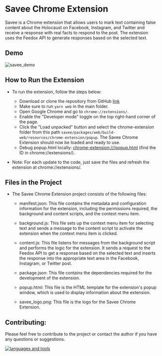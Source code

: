 # Savee Chrome Extension

Savee is a Chrome extension that allows users to mark text containing false content about the Holocaust on Facebook, Instagram, and Twitter and receive a response with real facts to respond to the post. The extension uses the Feedox API to generate responses based on the selected text.

## Demo

![savee_demo](https://github.com/feedox/savee/blob/master/savee_demo.gif?raw=true.gif)

## How to Run the Extension

-   To run the extension, follow the steps below:

    -   Download or clone the repository from GitHub [link](https://github.com/feedox/savee/tree/master/packages/web/resources/chrome-extension)
    -   Make sure to run `yarn web` in the main folder.
    -   Open Google Chrome and go to `chrome://extensions/`.
    -   Enable the "Developer mode" toggle on the top right-hand corner of the page.
    -   Click the "Load unpacked" button and select the chrome-extension folder from this path `savee/packages/web/build-web/resources/chrome-extension/popup`. The Savee Chrome Extension should now be loaded and ready to use.
    -   Debug popup.html locally: [chrome-extension://<id>/popup.html](chrome-extension://<id>/popup.html) (find the ID in  chrome://extensions/).

-   Note: For each update to the code, just save the files and refresh the extension at chrome://extensions/.

## Files in the Project

-   The Savee Chrome Extension project consists of the following files:

    -   manifest.json: This file contains the metadata and configuration information for the extension, including the permissions required, the background and content scripts, and the context menu item.

    -   background.js: This file sets up the context menu item for selecting text and sends a message to the content script to activate the extension when the context menu item is clicked.

    -   content.js: This file listens for messages from the background script and performs the logic for the extension. It sends a request to the Feedox API to get a response based on the selected text and inserts the response into the appropriate text area in the Facebook, Instagram, or Twitter post.

    -   package.json: This file contains the dependencies required for the development of the extension.

    -   popup.html: This file is the HTML template for the extension's popup window, which is used to display information about the extension.

    -   savee_logo.png: This file is the logo for the Savee Chrome Extension.

## Contributing:

Please feel free to contribute to the project or contact the author if you have any questions or suggestions.

[![languages and tools](https://skills.thijs.gg/icons?i=js,html)](https://skills.thijs.gg)
